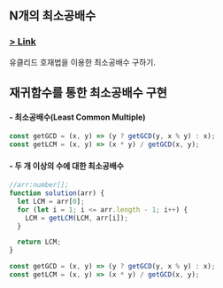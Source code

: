 ## N개의 최소공배수

### [> Link](https://school.programmers.co.kr/learn/courses/30/lessons/12953)

유클리드 호재법을 이용한 최소공배수 구하기.

## 재귀함수를 통한 최소공배수 구현

#### - 최소공배수(Least Common Multiple)

```js
const getGCD = (x, y) => (y ? getGCD(y, x % y) : x);
const getLCM = (x, y) => (x * y) / getGCD(x, y);
```

#### - 두 개 이상의 수에 대한 최소공배수

```js
//arr:number[];
function solution(arr) {
  let LCM = arr[0];
  for (let i = 1; i <= arr.length - 1; i++) {
    LCM = getLCM(LCM, arr[i]);
  }

  return LCM;
}

const getGCD = (x, y) => (y ? getGCD(y, x % y) : x);
const getLCM = (x, y) => (x * y) / getGCD(x, y);
```
